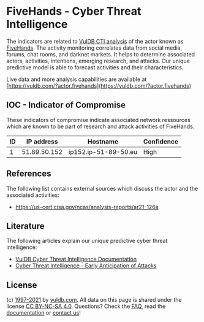 # FiveHands - Cyber Threat Intelligence

The indicators are related to [VulDB CTI analysis](https://vuldb.com/?doc.cti) of the actor known as [FiveHands](https://vuldb.com/?actor.fivehands). The activity monitoring correlates data from social media, forums, chat rooms, and darknet markets. It helps to determine associated actors, activities, intentions, emerging research, and attacks. Our unique predictive model is able to forecast activities and their characteristics.

Live data and more analysis capabilities are available at [https://vuldb.com/?actor.fivehands](https://vuldb.com/?actor.fivehands)

## IOC - Indicator of Compromise

These indicators of compromise indicate associated network ressources which are known to be part of research and attack activities of FiveHands.

ID | IP address | Hostname | Confidence
-- | ---------- | -------- | ----------
1 | 51.89.50.152 | ip152.ip-51-89-50.eu | High

## References

The following list contains external sources which discuss the actor and the associated activities:

* https://us-cert.cisa.gov/ncas/analysis-reports/ar21-126a

## Literature

The following articles explain our unique predictive cyber threat intelligence:

* [VulDB Cyber Threat Intelligence Documentation](https://vuldb.com/?doc.cti)
* [Cyber Threat Intelligence - Early Anticipation of Attacks](https://www.scip.ch/en/?labs.20201022)

## License

(c) [1997-2021](https://vuldb.com/?doc.changelog) by [vuldb.com](https://vuldb.com/?doc.about). All data on this page is shared under the license [CC BY-NC-SA 4.0](https://creativecommons.org/licenses/by-nc-sa/4.0/). Questions? Check the [FAQ](https://vuldb.com/?doc.faq), read the [documentation](https://vuldb.com/?doc) or [contact us](https://vuldb.com/?contact)!
